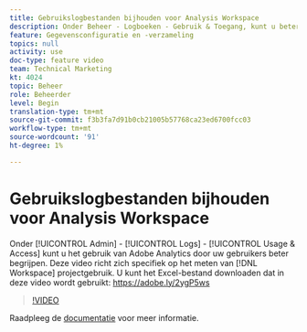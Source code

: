 ```yaml
---
title: Gebruikslogbestanden bijhouden voor Analysis Workspace
description: Onder Beheer - Logboeken - Gebruik & Toegang, kunt u beter het gebruik van Adobe Analytics door uw gebruikers begrijpen. Deze video richt zich specifiek op het meten van het gebruik van het project van de Werkruimte.
feature: Gegevensconfiguratie en -verzameling
topics: null
activity: use
doc-type: feature video
team: Technical Marketing
kt: 4024
topic: Beheer
role: Beheerder
level: Begin
translation-type: tm+mt
source-git-commit: f3b3fa7d91b0cb21005b57768ca23ed6700fcc03
workflow-type: tm+mt
source-wordcount: '91'
ht-degree: 1%

---
```



# Gebruikslogbestanden bijhouden voor Analysis Workspace

Onder [!UICONTROL Admin] - [!UICONTROL Logs] - [!UICONTROL Usage & Access] kunt u het gebruik van Adobe Analytics door uw gebruikers beter begrijpen. Deze video richt zich specifiek op het meten van [!DNL Workspace] projectgebruik. U kunt het Excel-bestand downloaden dat in deze video wordt gebruikt: https://adobe.ly/2ygP5ws

>[!VIDEO](https://video.tv.adobe.com/v/29768/?quality=12)

Raadpleeg de [documentatie](https://docs.adobe.com/help/en/analytics/admin/admin-tools/logs.html) voor meer informatie.
